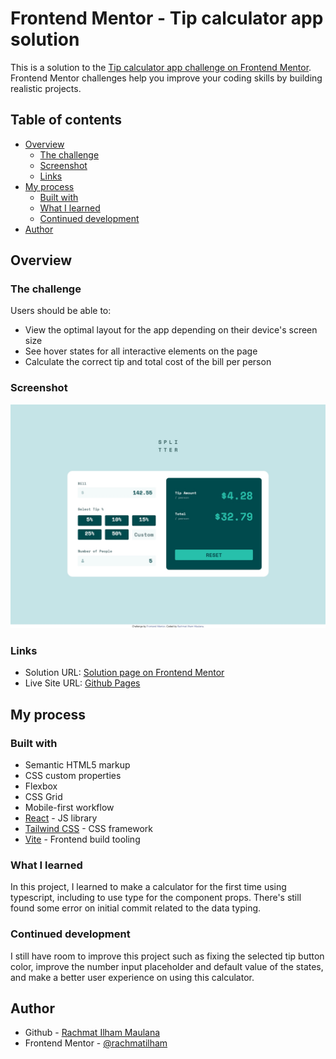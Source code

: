 # Frontend Mentor - Tip calculator app solution

This is a solution to the [Tip calculator app challenge on Frontend Mentor](https://www.frontendmentor.io/challenges/tip-calculator-app-ugJNGbJUX). Frontend Mentor challenges help you improve your coding skills by building realistic projects.

## Table of contents

- [Overview](#overview)
  - [The challenge](#the-challenge)
  - [Screenshot](#screenshot)
  - [Links](#links)
- [My process](#my-process)
  - [Built with](#built-with)
  - [What I learned](#what-i-learned)
  - [Continued development](#continued-development)
- [Author](#author)

## Overview

### The challenge

Users should be able to:

- View the optimal layout for the app depending on their device's screen size
- See hover states for all interactive elements on the page
- Calculate the correct tip and total cost of the bill per person

### Screenshot

![Page Screenshot](./public/images/screenshot.jpg)

### Links

- Solution URL: [Solution page on Frontend Mentor](https://www.frontendmentor.io/solutions/tip-calculator-app-ta4TC1CyRD)
- Live Site URL: [Github Pages](https://rachmatilham.github.io/tip-calculator-app-main/)

## My process

### Built with

- Semantic HTML5 markup
- CSS custom properties
- Flexbox
- CSS Grid
- Mobile-first workflow
- [React](https://react.dev/) - JS library
- [Tailwind CSS](https://tailwindcss.com/) - CSS framework
- [Vite](https://vitejs.dev/) - Frontend build tooling

### What I learned

In this project, I learned to make a calculator for the first time using typescript, including to use type for the component props. There's still found some error on initial commit related to the data typing.

### Continued development

I still have room to improve this project such as fixing the selected tip button color, improve the number input placeholder and default value of the states, and make a better user experience on using this calculator.

## Author

- Github - [Rachmat Ilham Maulana](https://github.com/rachmatilham)
- Frontend Mentor - [@rachmatilham](https://www.frontendmentor.io/profile/rachmatilham)
